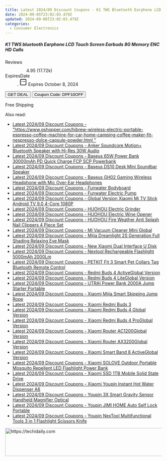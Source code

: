 ```yaml
---
title: Latest 2024/09 Discount Coupons - K1 TWS Bluetooth Earphone LCD Touch Screen Earbuds 8G Memory ENC HD Calls
date: 2024-09-05T23:02:03.479Z
updated: 2024-09-06T23:02:03.479Z
categories:
  - Consumer Electronics
---
```



<div class="max-w-4xl mx-auto grid grid-cols-1 lg:max-w-5xl lg:gap-x-20 lg:grid-cols-2">
  <div class="relative p-3 col-start-1 row-start-1 flex flex-col-reverse rounded-lg bg-gradient-to-t from-black/75 via-black/0 sm:bg-none sm:row-start-2 sm:p-0 lg:row-start-1">
    <h5 class="mt-1 text-lg font-semibold text-white sm:text-slate-900 md:text-2xl dark:sm:text-white">K1 TWS bluetooth Earphone LCD Touch Screen Earbuds 8G Memory ENC HD Calls</h5>
  </div>
  
  <div class="col-start-1 col-end-3 row-start-1 grid gap-4 sm:mb-6 sm:grid-cols-4 lg:col-start-2 lg:row-span-6 lg:row-end-6 lg:mb-0 lg:gap-6">
    
  </div>
  <dl class="row-start-2 mt-4 flex items-center text-xs font-medium sm:row-start-3 sm:mt-1 md:mt-2.5 lg:row-start-2">
    <dt class="sr-only">Reviews</dt>
    <dd class="flex items-center text-indigo-600 dark:text-indigo-400">
      <svg width="24" height="24" fill="none" aria-hidden="true" class="mr-1 stroke-current dark:stroke-indigo-500">
        <path d="m12 5 2 5h5l-4 4 2.103 5L12 16l-5.103 3L9 14l-4-4h5l2-5Z" stroke-width="2" stroke-linecap="round" stroke-linejoin="round" />
      </svg>
      <span>4.95 <span class="font-normal text-slate-400">(17.72k)</span></span>
    </dd>
    <dt class="sr-only">ExpiresDate</dt>
    <dd class="flex items-center">
      <svg width="2" height="2" aria-hidden="true" fill="currentColor" class="mx-3 text-slate-300">
        <circle cx="1" cy="1" r="1" />
      </svg>
      <svg width="24" height="24" viewBox="0 0 24 24" fill="none" stroke="currentColor" stroke-width="2">
        <rect x="3" y="3" width="18" height="18" rx="2" fill="#fff" />
        <path d="M6 10L18 10" stroke="red" stroke-width="2" fill="none" />
        <path d="M10 6L10 18" stroke="#fff" stroke-width="2" fill="none" />
      </svg>
      Expires October 8, 2024    </dd>
  </dl>
  <div class="col-start-1 row-start-3 mt-4 self-center sm:col-start-2 sm:row-span-2 sm:row-start-2 sm:mt-0 lg:col-start-1 lg:row-start-3 lg:row-end-4 lg:mt-6">
    <button type="button" onClick="javascript:window.open(decodeURIComponent('https%3A%2F%2Fwww.shareasale.com%2Fu.cfm%3Fd%3D1118074%26m%3D97331%26u%3D4338022'), '_blank');void(0);" class="rounded-lg bg-red-600 px-3 py-2 text-sm font-medium leading-6 text-white">GET DEAL</button>
    <button type="button" onClick="javascript:window.open(decodeURIComponent('https%3A%2F%2Fwww.shareasale.com%2Fu.cfm%3Fd%3D1118074%26m%3D97331%26u%3D4338022'), '_blank');void(0);" class="border-dashed border-2 border-indigo-600 bg-green-100 text-sm leading-6 font-medium py-2 px-3 rounded-lg">Coupon Code: DPF10OFF</button>
  </div>
  <p class="col-start-1 mt-4 text-sm leading-6 sm:col-span-2 lg:col-span-1 lg:row-start-4 lg:mt-6 dark:text-slate-400">
    Free Shipping 
  </p>
</div>
<span class="atpl-alsoreadstyle">Also read:</span>
<div><ul>
<li><a href="https://coupons.techidaily.com/coupon-1118688-share-97331-sale/"><u>Latest 2024/09 Discount Coupons - "https://www.gshopper.com/hibrew-wireless-electric-portable-espresso-coffee-machine-for-car-home-camping-coffee-maker-fit-nespresso-dolce-capsule-powder.html "</u></a></li>
<li><a href="https://coupons.techidaily.com/coupon-1118677-share-97331-sale/"><u>Latest 2024/09 Discount Coupons - Anker Soundcore Motion+ Bluetooth Speaker with Hi-Res 30W Audio</u></a></li>
<li><a href="https://coupons.techidaily.com/coupon-1118676-share-97331-sale/"><u>Latest 2024/09 Discount Coupons - Baseus 65W Power Bank 30000mAh PD Quick Charge FCP SCP Powerbank</u></a></li>
<li><a href="https://coupons.techidaily.com/coupon-1118678-share-97331-sale/"><u>Latest 2024/09 Discount Coupons - Baseus DS10 Desk Mini Soundbar Speaker</u></a></li>
<li><a href="https://coupons.techidaily.com/coupon-1118675-share-97331-sale/"><u>Latest 2024/09 Discount Coupons - Baseus GH02 Gaming Wireless Headphone with Mic Over-Ear Headphones</u></a></li>
<li><a href="https://coupons.techidaily.com/coupon-1118690-share-97331-sale/"><u>Latest 2024/09 Discount Coupons - Funwater Bodyboard</u></a></li>
<li><a href="https://coupons.techidaily.com/coupon-1118689-share-97331-sale/"><u>Latest 2024/09 Discount Coupons - Funwater Electric Pump</u></a></li>
<li><a href="https://coupons.techidaily.com/coupon-1118712-share-97331-sale/"><u>Latest 2024/09 Discount Coupons - Global Version Xiaomi Mi TV Stick Android TV 9.0 4-Core 1080P</u></a></li>
<li><a href="https://coupons.techidaily.com/coupon-1118673-share-97331-sale/"><u>Latest 2024/09 Discount Coupons - HUOHOU Electric Grinder</u></a></li>
<li><a href="https://coupons.techidaily.com/coupon-1118672-share-97331-sale/"><u>Latest 2024/09 Discount Coupons - HUOHOU Electric Wine Opener</u></a></li>
<li><a href="https://coupons.techidaily.com/coupon-1118671-share-97331-sale/"><u>Latest 2024/09 Discount Coupons - HUOHOU Fire Weather Anti Splash Nail Clippers 4 Piece Set</u></a></li>
<li><a href="https://coupons.techidaily.com/coupon-1118668-share-97331-sale/"><u>Latest 2024/09 Discount Coupons - Mi Vacuum Cleaner Mini Global</u></a></li>
<li><a href="https://coupons.techidaily.com/coupon-1118683-share-97331-sale/"><u>Latest 2024/09 Discount Coupons - Mijia Dreamlight 2S Generation Full Shading Relaxing Eye Mask</u></a></li>
<li><a href="https://coupons.techidaily.com/coupon-1118679-share-97331-sale/"><u>Latest 2024/09 Discount Coupons - New Xiaomi Dual Interface U Disk</u></a></li>
<li><a href="https://coupons.techidaily.com/coupon-1118667-share-97331-sale/"><u>Latest 2024/09 Discount Coupons - Nextool Rechargeable Flashlight 5000mAh 2000Lm</u></a></li>
<li><a href="https://coupons.techidaily.com/coupon-1118666-share-97331-sale/"><u>Latest 2024/09 Discount Coupons - PETKIT Fit 3 Smart Pet Collars Tag Bluetooth Remote Control</u></a></li>
<li><a href="https://coupons.techidaily.com/coupon-1118716-share-97331-sale/"><u>Latest 2024/09 Discount Coupons - Redmi Buds 4 ActiveGlobal Version</u></a></li>
<li><a href="https://coupons.techidaily.com/coupon-1118715-share-97331-sale/"><u>Latest 2024/09 Discount Coupons - Redmi Buds 4 LiteGlobal Version</u></a></li>
<li><a href="https://coupons.techidaily.com/coupon-1118674-share-97331-sale/"><u>Latest 2024/09 Discount Coupons - UTRAI Power Bank 2000A Jump Starter Portable</u></a></li>
<li><a href="https://coupons.techidaily.com/coupon-1118685-share-97331-sale/"><u>Latest 2024/09 Discount Coupons - Xiaomi Mijia Smart Skipping Jump Rope</u></a></li>
<li><a href="https://coupons.techidaily.com/coupon-1118713-share-97331-sale/"><u>Latest 2024/09 Discount Coupons - Xiaomi Redmi Buds 3</u></a></li>
<li><a href="https://coupons.techidaily.com/coupon-1118717-share-97331-sale/"><u>Latest 2024/09 Discount Coupons - Xiaomi Redmi Buds 4 Global Version</u></a></li>
<li><a href="https://coupons.techidaily.com/coupon-1118714-share-97331-sale/"><u>Latest 2024/09 Discount Coupons - Xiaomi Redmi Buds 4 ProGlobal Version</u></a></li>
<li><a href="https://coupons.techidaily.com/coupon-1118670-share-97331-sale/"><u>Latest 2024/09 Discount Coupons - Xiaomi Router AC1200Global Version</u></a></li>
<li><a href="https://coupons.techidaily.com/coupon-1118669-share-97331-sale/"><u>Latest 2024/09 Discount Coupons - Xiaomi Router AX3200Global Version</u></a></li>
<li><a href="https://coupons.techidaily.com/coupon-1118711-share-97331-sale/"><u>Latest 2024/09 Discount Coupons - Xiaomi Smart Band 8 ActiveGlobal Version</u></a></li>
<li><a href="https://coupons.techidaily.com/coupon-1118681-share-97331-sale/"><u>Latest 2024/09 Discount Coupons - Xiaomi SOLOVE Outdoor Portable Mosquito Repellent LED Flashlight Power Bank</u></a></li>
<li><a href="https://coupons.techidaily.com/coupon-1118680-share-97331-sale/"><u>Latest 2024/09 Discount Coupons - Xiaomi SSD 1TB Mobile Solid State Drive</u></a></li>
<li><a href="https://coupons.techidaily.com/coupon-1118682-share-97331-sale/"><u>Latest 2024/09 Discount Coupons - Xiaomi Youpin Instant Hot Water Dispenser A6</u></a></li>
<li><a href="https://coupons.techidaily.com/coupon-1118687-share-97331-sale/"><u>Latest 2024/09 Discount Coupons - Youpin 3X Smart Gravity Sensor Handheld Magnifier Optical</u></a></li>
<li><a href="https://coupons.techidaily.com/coupon-1118686-share-97331-sale/"><u>Latest 2024/09 Discount Coupons - Youpin JIMI HOME Auto Self Lock Portable</u></a></li>
<li><a href="https://coupons.techidaily.com/coupon-1118684-share-97331-sale/"><u>Latest 2024/09 Discount Coupons - Youpin NexTool Multifunctional Tools 3 in 1 Flashlight Scissors Knife</u></a></li>
</ul></div>

<ins class="adsbygoogle"
      style="display:block"
      data-ad-client="ca-pub-7571918770474297"
      data-ad-slot="8358498916"
      data-ad-format="auto"
      data-full-width-responsive="true"></ins>
<!-- affiliate ads begin -->
<a href="https://ephamedtechinc.pxf.io/c/5597632/2136615/26400" target="_top" id="2136615">
  <img src="//a.impactradius-go.com/display-ad/26400-2136615" border="0" alt="https://techidaily.com" width="728" height="90"/>
</a>
<img height="0" width="0" src="https://ephamedtechinc.pxf.io/i/5597632/2136615/26400" style="position:absolute;visibility:hidden;" border="0" />
<!-- affiliate ads end -->